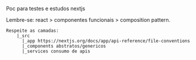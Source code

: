 Poc para testes e estudos nextjs

Lembre-se: react > componentes funcionais > composition pattern.

```
Respeite as camadas:
    |_src
      |_app https://nextjs.org/docs/app/api-reference/file-conventions
      |_components abstratos/genericos
      |_services consumo de apis
